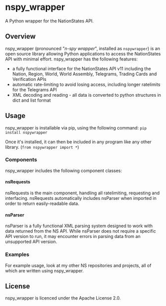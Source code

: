 # nspy_wrapper
A Python wrapper for the NationStates API.

## Overview
nspy_wrapper (pronounced "*n-spy wrapper*", installed as ``nspywrapper``) is an open source library allowing Python applications to access the NationStates API with minimal effort.
nspy_wrapper has the following features:
* a fully functional interface for the NationStates API v11 including the Nation, Region, World, World Assembly, Telegrams, Trading Cards and Verification APIs
* automatic rate-limiting to avoid losing access, including longer ratelimits for the Telegrams API
* XML decoding and reading - all data is converted to python structures in dict and list format

## Usage
nspy_wrapper is installable via pip, using the following command: ``pip install nspywrapper``

Once it's installed, it can then be included in any program like any other library. (``from nspywrapper import *``) 

### Components
nspy_wrapper includes the following component classes:
#### nsRequests
nsRequests is the main component, handling all ratelimiting, requesting and interfacing. nsRequests automatically includes nsParser when imported in order to return easily-readable data.
#### nsParser
nsParser is a fully functional XML parsing system designed to work with data returned from the NS API. While nsParser does not require a specific API version to run, it may encounter errors in parsing data from an unsupported API version.

### Examples
For example usage, look at my other NS repositories and projects, all of which are written using nspy_wrapper.

## License
nspy_wrapper is licenced under the Apache License 2.0.

